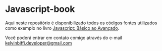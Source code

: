 # Javascript-book
Aqui neste repositório é disponibilizado todos os códigos fontes utilizados como exemplo no livro [Javascript: Básico ao Avançado](http://kelvins.cc).



Você poderá entrar em contato comigo através do e-mail kelvinbiffi.developer@gmail.com
